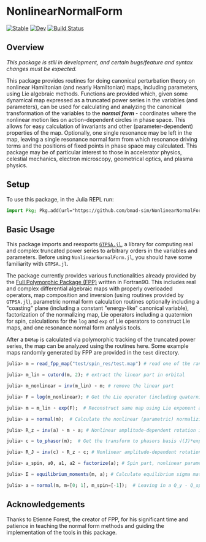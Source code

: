 # NonlinearNormalForm

[![Stable](https://img.shields.io/badge/docs-stable-blue.svg)](https://bmad-sim.github.io/NonlinearNormalForm.jl/stable/)
[![Dev](https://img.shields.io/badge/docs-dev-blue.svg)](https://bmad-sim.github.io/NonlinearNormalForm.jl/dev/)
[![Build Status](https://github.com/bmad-sim/NonlinearNormalForm.jl/actions/workflows/CI.yml/badge.svg?branch=main)](https://github.com/bmad-sim/NonlinearNormalForm.jl/actions/workflows/CI.yml?query=branch%3Amain)

## Overview

_This package is still in development, and certain bugs/feature and syntax changes must be expected._

This package provides routines for doing canonical perturbation theory on nonlinear Hamiltonian (and nearly Hamiltonian) maps, including parameters, using Lie algebraic methods. Functions are provided which, given some dynamical map expressed as a truncated power series in the variables (and parameters), can be used for calculating and analyzing the canonical transformation of the variables to the _**normal form**_ - coordinates where the nonlinear motion lies on action-dependent circles in phase space. This allows for easy calculation of invariants and other (parameter-dependent) properties of the map. Optionally, one single resonance may be left in the map, leaving a single resonance normal form from which resonance driving terms and the positions of fixed points in phase space may calculated. This package may be of particular interest to those in accelerator physics, celestial mechanics, electron microscopy, geometrical optics, and plasma physics.

## Setup

To use this package, in the Julia REPL run:

```julia
import Pkg; Pkg.add(url="https://github.com/bmad-sim/NonlinearNormalForm.jl")
```

## Basic Usage

This package imports and reexports [`GTPSA.jl`](https://github.com/bmad-sim/GTPSA.jl), a library for computing real and complex truncated power series to arbitrary orders in the variables and parameters. Before using `NonlinearNormalForm.jl`, you should have some familiarity with `GTPSA.jl`. 

The package currently provides various functionalities already provided by the [Full Polymorphic Package (FPP)](https://github.com/bmad-sim/bmad-ecosystem/blob/main/forest/fpp_manual/fpp-manual.pdf) written in Fortran90. This includes real and complex differential algebraic maps with properly overloaded operators, map composition and inversion (using routines provided by `GTPSA.jl`), parametric normal form calculation routines optionally including a "coasting" plane (including a constant "energy-like" canonical variable), factorization of the normalizing map, Lie operators including a quaternion for spin, calculations for the `log` and `exp` of Lie operators to construct Lie maps, and one resonance normal form analysis tools.

After a `DAMap` is calculated via polymorphic tracking of the truncated power series, the map can be analyzed using the routines here. Some example maps randomly generated by FPP are provided in the `test` directory.

```julia
julia> m = read_fpp_map("test/spin_res/test.map") # read one of the randomly-generated maps from FPP into Julia

julia> m_lin = cutord(m, 2); # extract the linear part in orbital

julia> m_nonlinear = inv(m_lin) ∘ m; # remove the linear part

julia> F = log(m_nonlinear); # Get the Lie operator (including quaternion) generating nonlinear part

julia> m = m_lin ∘ exp(F);  # Reconstruct same map using Lie exponent and linear part separately

julia> a = normal(m);  # Calculate the nonlinear (parametric) normalizing canonical transformation

julia> R_z = inv(a) ∘ m ∘ a; # Nonlinear amplitude-dependent rotation in regular phase space (x, px, …)

julia> c = to_phasor(m);  # Get the transform to phasors basis √(J)*exp(±im*ϕ)

julia> R_J = inv(c) ∘ R_z ∘ c; # Nonlinear amplitude-dependent rotation in phasors basis

julia> a_spin, a0, a1, a2 = factorize(a); # Spin part, nonlinear parameter-dependent fixed point, a1, a2

julia> Σ = equilibrium_moments(m, a); # Calculate equilibrium sigma matrix when fluctuation-dissipation

julia> a = normal(m, m=[0; 1], m_spin=[-1]);  # Leaving in a Q_y - Q_spin resonance
```

## Acknowledgements
Thanks to Etienne Forest, the creator of FPP, for his significant time and patience in teaching the normal form methods and guiding the implementation of the tools in this package.
